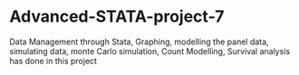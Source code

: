 # Advanced-STATA-project-7
Data Management through Stata, Graphing, modelling the panel data, simulating data, monte Carlo simulation, Count Modelling, Survival analysis has done in this project
